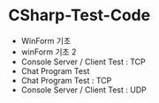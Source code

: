 # CSharp-Test-Code
- WinForm 기초 
- winForm 기초 2
- Console Server / Client Test : TCP
- Chat Program Test
- Chat Program Test : TCP
- Console Server / Client Test : UDP
